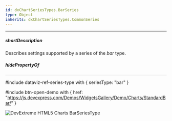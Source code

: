 ```yaml
---
id: dxChartSeriesTypes.BarSeries
type: Object
inherits: dxChartSeriesTypes.CommonSeries
---
```

---
##### shortDescription
Describes settings supported by a series of the *bar* type.

##### hidePropertyOf

---
#include dataviz-ref-series-type with { 
    seriesType: "bar"
}

#include btn-open-demo with {
    href: "https://js.devexpress.com/Demos/WidgetsGallery/Demo/Charts/StandardBar/"
}

![DevExtreme HTML5 Charts BarSeriesType](/images/ChartJS/Bar.png)